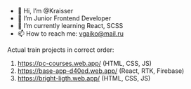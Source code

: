 - 👋 Hi, I’m @Kraisser
- 👀 I’m Junior Frontend Developer
- 🌱 I’m currently learning React, SCSS
- 📫 How to reach me: vgaiko@mail.ru

Actual train projects in correct order: 
1. https://pc-courses.web.app/ (HTML, CSS, JS)
2. https://base-app-d40ed.web.app/ (React, RTK, Firebase)
3. https://bright-ligth.web.app/ (HTML, CSS, JS)

